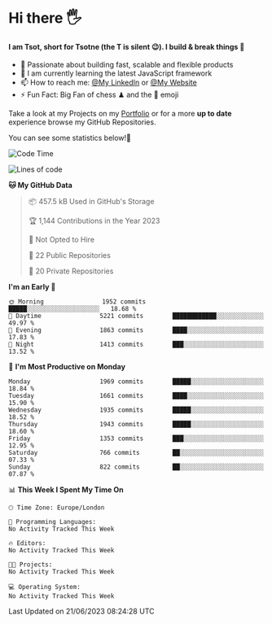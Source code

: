 # Hi there :raised_hand_with_fingers_splayed:
#### I am Tsot, short for Tsotne (the T is silent :wink:). I build & break things :space_invader:
- :telescope: Passionate about building fast, scalable and flexible products
- :seedling: I am currently learning the latest JavaScript framework 
- :mailbox: How to reach me: [@My LinkedIn](https://www.linkedin.com/in/tsotne-gvadzabia/) or [@My Website](https://tsotne.co.uk/contact)
- :zap: Fun Fact: Big Fan of chess ♟ and the 👾 emoji

Take a look at my Projects on my [Portfolio](https://tsotne.co.uk/) or for a more **up to date** experience browse my GitHub Repositories.

You can see some statistics below!:space_invader:
<!--START_SECTION:waka-->
![Code Time](http://img.shields.io/badge/Code%20Time-761%20hrs%202%20mins-blue)

![Lines of code](https://img.shields.io/badge/From%20Hello%20World%20I%27ve%20Written-5.7%20million%20lines%20of%20code-blue)

**🐱 My GitHub Data** 

> 📦 457.5 kB Used in GitHub's Storage 
 > 
> 🏆 1,144 Contributions in the Year 2023
 > 
> 🚫 Not Opted to Hire
 > 
> 📜 22 Public Repositories 
 > 
> 🔑 20 Private Repositories 
 > 
**I'm an Early 🐤** 

```text
🌞 Morning                1952 commits        █████░░░░░░░░░░░░░░░░░░░░   18.68 % 
🌆 Daytime                5221 commits        ████████████░░░░░░░░░░░░░   49.97 % 
🌃 Evening                1863 commits        ████░░░░░░░░░░░░░░░░░░░░░   17.83 % 
🌙 Night                  1413 commits        ███░░░░░░░░░░░░░░░░░░░░░░   13.52 % 
```
📅 **I'm Most Productive on Monday** 

```text
Monday                   1969 commits        █████░░░░░░░░░░░░░░░░░░░░   18.84 % 
Tuesday                  1661 commits        ████░░░░░░░░░░░░░░░░░░░░░   15.90 % 
Wednesday                1935 commits        █████░░░░░░░░░░░░░░░░░░░░   18.52 % 
Thursday                 1943 commits        █████░░░░░░░░░░░░░░░░░░░░   18.60 % 
Friday                   1353 commits        ███░░░░░░░░░░░░░░░░░░░░░░   12.95 % 
Saturday                 766 commits         ██░░░░░░░░░░░░░░░░░░░░░░░   07.33 % 
Sunday                   822 commits         ██░░░░░░░░░░░░░░░░░░░░░░░   07.87 % 
```


📊 **This Week I Spent My Time On** 

```text
🕑︎ Time Zone: Europe/London

💬 Programming Languages: 
No Activity Tracked This Week

🔥 Editors: 
No Activity Tracked This Week

🐱‍💻 Projects: 
No Activity Tracked This Week

💻 Operating System: 
No Activity Tracked This Week
```


 Last Updated on 21/06/2023 08:24:28 UTC
<!--END_SECTION:waka-->
